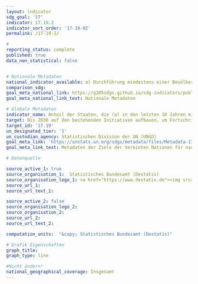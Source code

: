 ```yaml
---
layout: indicator
sdg_goal: '17'
indicator: 17.19.2
indicator_sort_order: '17-19-02'
permalink: /17-19-2/

#
reporting_status: complete
published: true
data_non_statistical: false


# Nationale Metadaten
national_indicator_available: a) Durchführung mindestens einer Bevölkerungs- und Wohnungszählung in den letzten 10 Jahren <br> b) Registrierung der Geburten <br> c) Registrierung der Sterbefälle
comparison_sdg:
goal_meta_national_link: https://g205sdgs.github.io/sdg-indicators/public/MetaDe/17.19.2.pdf
goal_meta_national_link_text: Nationale Metadaten

# Globale Metadaten
indicator_name: Anteil der Staaten, die (a) in den letzten 10 Jahren mindestens eine Bevölkerungs- und Wohnungszählung durchgeführt haben; und (b) 100% bei der Geburtenregistrierung sowie 80% bei der Registrierung der Sterbefälle erreicht haben
target: Bis 2030 auf den bestehenden Initiativen aufbauen, um Fortschrittsmaße für nachhaltige Entwicklung zu erarbeiten, die das Bruttoinlandsprodukt ergänzen, und den Aufbau der statistischen Kapazitäten der Entwicklungsländer unterstützen
target_id: '17.19'
un_designated_tier: '1'
un_custodian_agency: Statistischen Division der UN (UNSD)
goal_meta_link: 'https://unstats.un.org/sdgs/metadata/files/Metadata-17-19-02a.pdf'
goal_meta_link_text: Metadaten der Ziele der Vereinten Nationen für nachhaltige Entwicklung

# Datenquelle

source_active_1: true
source_organisation_1:  Statistisches Bundesamt (Destatis)
source_organisation_logo_1: <a href="https://www.destatis.de"><img src="https://g205sdgs.github.io/sdg-indicators/public/logos/destatis.png" alt="Logo Destatis" /></a>
source_url_1:
source_url_text_1:

source_active_2: false
source_organisation_logo_2:
source_organisation_2:
source_url_2:
source_url_text_2:

computation_units:  "&copy; Statistisches Bundesamt (Destatis)"

# Grafik Eigenschaften
graph_title:
graph_type: line

#Nicht ändern!
national_geographical_coverage: Insgesamt
---
```


